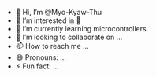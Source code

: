 - 👋 Hi, I’m @Myo-Kyaw-Thu
- 👀 I’m interested in 🤪
- 🌱 I’m currently learning microcontrollers.
- 💞️ I’m looking to collaborate on ...
- 📫 How to reach me ...
- 😄 Pronouns: ...
- ⚡ Fun fact: ...

<!---
Myo-Kyaw-Thu/Myo-Kyaw-Thu is a ✨ special ✨ repository because its `README.md` (this file) appears on your GitHub profile.
You can click the Preview link to take a look at your changes.
--->
